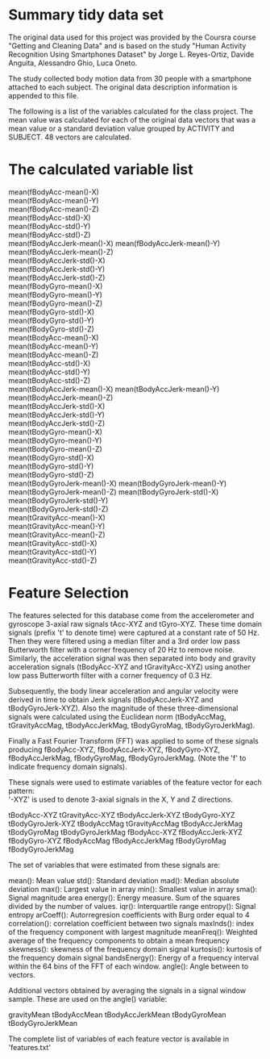 Summary tidy data set 
=====================

The original data used for this project was provided by the Coursra course "Getting and Cleaning Data" 
and is based on the study "Human Activity Recognition Using Smartphones Dataset"
by Jorge L. Reyes-Ortiz, Davide Anguita, Alessandro Ghio, Luca Oneto. 

The study collected body motion data from 30 people with a smartphone attached to each subject. 
The original data description information is appended to this file.

The following is a list of the variables calculated for the class project. 
The mean value was calculated for each of the original data vectors 
that was a mean value or a standard deviation value grouped by ACTIVITY and SUBJECT. 
48 vectors are calculated.


The calculated variable list
============================
mean(fBodyAcc-mean()-X)     
mean(fBodyAcc-mean()-Y)      
mean(fBodyAcc-mean()-Z)      
mean(fBodyAcc-std()-X)      
mean(fBodyAcc-std()-Y)       
mean(fBodyAcc-std()-Z)       
mean(fBodyAccJerk-mean()-X) 
mean(fBodyAccJerk-mean()-Y)  
mean(fBodyAccJerk-mean()-Z)  
mean(fBodyAccJerk-std()-X)  
mean(fBodyAccJerk-std()-Y)   
mean(fBodyAccJerk-std()-Z)   
mean(fBodyGyro-mean()-X)    
mean(fBodyGyro-mean()-Y)     
mean(fBodyGyro-mean()-Z)     
mean(fBodyGyro-std()-X)     
mean(fBodyGyro-std()-Y)      
mean(fBodyGyro-std()-Z)      
mean(tBodyAcc-mean()-X)     
mean(tBodyAcc-mean()-Y)      
mean(tBodyAcc-mean()-Z)      
mean(tBodyAcc-std()-X)      
mean(tBodyAcc-std()-Y)       
mean(tBodyAcc-std()-Z)       
mean(tBodyAccJerk-mean()-X) 
mean(tBodyAccJerk-mean()-Y)  
mean(tBodyAccJerk-mean()-Z)  
mean(tBodyAccJerk-std()-X)  
mean(tBodyAccJerk-std()-Y)   
mean(tBodyAccJerk-std()-Z)   
mean(tBodyGyro-mean()-X)    
mean(tBodyGyro-mean()-Y)     
mean(tBodyGyro-mean()-Z)     
mean(tBodyGyro-std()-X)     
mean(tBodyGyro-std()-Y)      
mean(tBodyGyro-std()-Z)      
mean(tBodyGyroJerk-mean()-X)
mean(tBodyGyroJerk-mean()-Y) 
mean(tBodyGyroJerk-mean()-Z) 
mean(tBodyGyroJerk-std()-X) 
mean(tBodyGyroJerk-std()-Y)  
mean(tBodyGyroJerk-std()-Z)  
mean(tGravityAcc-mean()-X)  
mean(tGravityAcc-mean()-Y)   
mean(tGravityAcc-mean()-Z)   
mean(tGravityAcc-std()-X)   
mean(tGravityAcc-std()-Y)    
mean(tGravityAcc-std()-Z)  

Feature Selection 
=================

The features selected for this database come from the accelerometer and gyroscope 3-axial raw signals tAcc-XYZ and tGyro-XYZ. These time domain signals (prefix 't' to denote time) were captured at a constant rate of 50 Hz. Then they were filtered using a median filter and a 3rd order low pass Butterworth filter with a corner frequency of 20 Hz to remove noise. Similarly, the acceleration signal was then separated into body and gravity acceleration signals (tBodyAcc-XYZ and tGravityAcc-XYZ) using another low pass Butterworth filter with a corner frequency of 0.3 Hz. 

Subsequently, the body linear acceleration and angular velocity were derived in time to obtain Jerk signals (tBodyAccJerk-XYZ and tBodyGyroJerk-XYZ). Also the magnitude of these three-dimensional signals were calculated using the Euclidean norm (tBodyAccMag, tGravityAccMag, tBodyAccJerkMag, tBodyGyroMag, tBodyGyroJerkMag). 

Finally a Fast Fourier Transform (FFT) was applied to some of these signals producing fBodyAcc-XYZ, fBodyAccJerk-XYZ, fBodyGyro-XYZ, fBodyAccJerkMag, fBodyGyroMag, fBodyGyroJerkMag. (Note the 'f' to indicate frequency domain signals). 

These signals were used to estimate variables of the feature vector for each pattern:  
'-XYZ' is used to denote 3-axial signals in the X, Y and Z directions.

tBodyAcc-XYZ
tGravityAcc-XYZ
tBodyAccJerk-XYZ
tBodyGyro-XYZ
tBodyGyroJerk-XYZ
tBodyAccMag
tGravityAccMag
tBodyAccJerkMag
tBodyGyroMag
tBodyGyroJerkMag
fBodyAcc-XYZ
fBodyAccJerk-XYZ
fBodyGyro-XYZ
fBodyAccMag
fBodyAccJerkMag
fBodyGyroMag
fBodyGyroJerkMag

The set of variables that were estimated from these signals are: 

mean(): Mean value
std(): Standard deviation
mad(): Median absolute deviation 
max(): Largest value in array
min(): Smallest value in array
sma(): Signal magnitude area
energy(): Energy measure. Sum of the squares divided by the number of values. 
iqr(): Interquartile range 
entropy(): Signal entropy
arCoeff(): Autorregresion coefficients with Burg order equal to 4
correlation(): correlation coefficient between two signals
maxInds(): index of the frequency component with largest magnitude
meanFreq(): Weighted average of the frequency components to obtain a mean frequency
skewness(): skewness of the frequency domain signal 
kurtosis(): kurtosis of the frequency domain signal 
bandsEnergy(): Energy of a frequency interval within the 64 bins of the FFT of each window.
angle(): Angle between to vectors.

Additional vectors obtained by averaging the signals in a signal window sample. These are used on the angle() variable:

gravityMean
tBodyAccMean
tBodyAccJerkMean
tBodyGyroMean
tBodyGyroJerkMean

The complete list of variables of each feature vector is available in 'features.txt'
